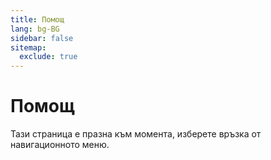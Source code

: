 ```yaml
---
title: Помощ
lang: bg-BG
sidebar: false
sitemap:
  exclude: true
---
```


# Помощ

Тази страница е празна към момента, изберете връзка от навигационното меню.
